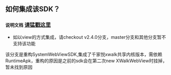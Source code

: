 ## 如何集成该SDK？

### ``说明文档`` [请猛戳这里](https://github.com/fanyanbo/CoocaaOSWebViewSDK/blob/feature-20180309/README.md)

* 如以view的方式集成，请checkout v2.4.0分支，master分支和其他分支暂不支持该功能
  
该分支是重构SystemWebViewSDK,集成了千家悦xwalk共享内核版本，需依赖RuntimeApk，重构的原因是之前的sdk会在第二次new XWalkWebView时挂掉，暂未找到原因

